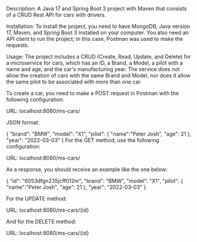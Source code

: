 
Description:
A Java 17 and Spring Boot 3 project with Maven that consists of a CRUD Rest API for cars with drivers.

Installation:
To install the project, you need to have MongoDB, Java version 17, Maven, and Spring Boot 3 installed on your computer. You also need an API client to run the project; in this case, Postman was used to make the requests.

Usage:
The project includes a CRUD (Create, Read, Update, and Delete) for a microservice for cars, which has an ID, a Brand, a Model, a pilot with a name and age, and the car's manufacturing year. The service does not allow the creation of cars with the same Brand and Model, nor does it allow the same pilot to be associated with more than one car.

To create a car, you need to make a POST request in Postman with the following configuration:

URL: localhost:8080/ms-cars/

JSON format:

{
    "brand": "BMW",
    "model": "X1",
    "pilot":
        {
            "name":"Peter Josh",
            "age": 21
        },
    "year": "2022-03-03"
}
For the GET method, use the following configuration:

URL: localhost:8080/ms-cars/

As a response, you should receive an example like the one below:

{
    "id": "6053dfgn235jcff012m",
    "brand": "BMW",
    "model": "X1",
    "pilot":
        {
            "name":"Peter Josh",
            "age": 21
        },
    "year": "2022-03-03"
}

For the UPDATE method:

URL: localhost:8080/ms-cars/{id}

And for the DELETE method:

URL: localhost:8080/ms-cars/{id}
